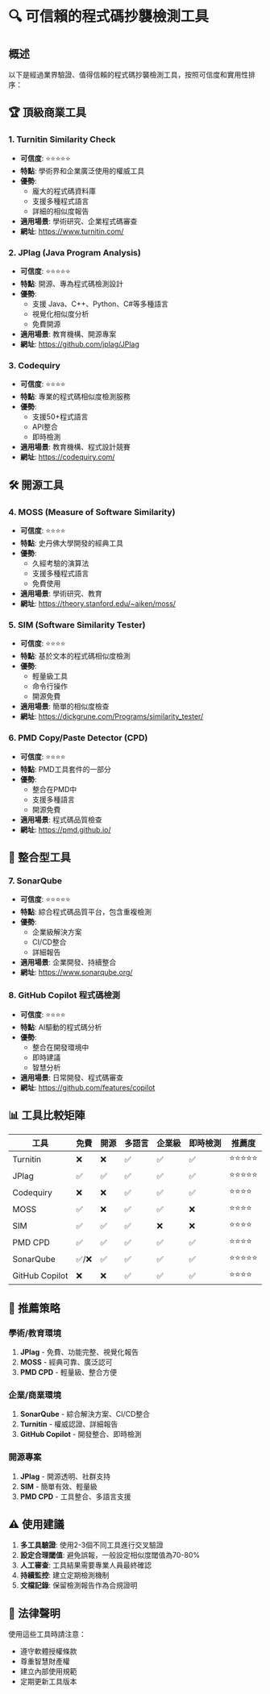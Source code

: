 # 🔍 可信賴的程式碼抄襲檢測工具

## 概述
以下是經過業界驗證、值得信賴的程式碼抄襲檢測工具，按照可信度和實用性排序：

## 🏆 頂級商業工具

### 1. **Turnitin Similarity Check**
- **可信度**: ⭐⭐⭐⭐⭐
- **特點**: 學術界和企業廣泛使用的權威工具
- **優勢**: 
  - 龐大的程式碼資料庫
  - 支援多種程式語言
  - 詳細的相似度報告
- **適用場景**: 學術研究、企業程式碼審查
- **網址**: https://www.turnitin.com/

### 2. **JPlag (Java Program Analysis)**
- **可信度**: ⭐⭐⭐⭐⭐
- **特點**: 開源、專為程式碼檢測設計
- **優勢**:
  - 支援 Java、C++、Python、C#等多種語言
  - 視覺化相似度分析
  - 免費開源
- **適用場景**: 教育機構、開源專案
- **網址**: https://github.com/jplag/JPlag

### 3. **Codequiry**
- **可信度**: ⭐⭐⭐⭐
- **特點**: 專業的程式碼相似度檢測服務
- **優勢**:
  - 支援50+程式語言
  - API整合
  - 即時檢測
- **適用場景**: 教育機構、程式設計競賽
- **網址**: https://codequiry.com/

## 🛠️ 開源工具

### 4. **MOSS (Measure of Software Similarity)**
- **可信度**: ⭐⭐⭐⭐
- **特點**: 史丹佛大學開發的經典工具
- **優勢**:
  - 久經考驗的演算法
  - 支援多種程式語言
  - 免費使用
- **適用場景**: 學術研究、教育
- **網址**: https://theory.stanford.edu/~aiken/moss/

### 5. **SIM (Software Similarity Tester)**
- **可信度**: ⭐⭐⭐⭐
- **特點**: 基於文本的程式碼相似度檢測
- **優勢**:
  - 輕量級工具
  - 命令行操作
  - 開源免費
- **適用場景**: 簡單的相似度檢查
- **網址**: https://dickgrune.com/Programs/similarity_tester/

### 6. **PMD Copy/Paste Detector (CPD)**
- **可信度**: ⭐⭐⭐⭐
- **特點**: PMD工具套件的一部分
- **優勢**:
  - 整合在PMD中
  - 支援多種語言
  - 開源免費
- **適用場景**: 程式碼品質檢查
- **網址**: https://pmd.github.io/

## 🔧 整合型工具

### 7. **SonarQube**
- **可信度**: ⭐⭐⭐⭐⭐
- **特點**: 綜合程式碼品質平台，包含重複檢測
- **優勢**:
  - 企業級解決方案
  - CI/CD整合
  - 詳細報告
- **適用場景**: 企業開發、持續整合
- **網址**: https://www.sonarqube.org/

### 8. **GitHub Copilot 程式碼檢測**
- **可信度**: ⭐⭐⭐⭐
- **特點**: AI驅動的程式碼分析
- **優勢**:
  - 整合在開發環境中
  - 即時建議
  - 智慧分析
- **適用場景**: 日常開發、程式碼審查
- **網址**: https://github.com/features/copilot

## 📊 工具比較矩陣

| 工具 | 免費 | 開源 | 多語言 | 企業級 | 即時檢測 | 推薦度 |
|------|------|------|--------|--------|----------|--------|
| Turnitin | ❌ | ❌ | ✅ | ✅ | ✅ | ⭐⭐⭐⭐⭐ |
| JPlag | ✅ | ✅ | ✅ | ✅ | ✅ | ⭐⭐⭐⭐⭐ |
| Codequiry | ❌ | ❌ | ✅ | ✅ | ✅ | ⭐⭐⭐⭐ |
| MOSS | ✅ | ❌ | ✅ | ✅ | ❌ | ⭐⭐⭐⭐ |
| SIM | ✅ | ✅ | ✅ | ❌ | ❌ | ⭐⭐⭐⭐ |
| PMD CPD | ✅ | ✅ | ✅ | ✅ | ✅ | ⭐⭐⭐⭐ |
| SonarQube | ✅/❌ | ✅ | ✅ | ✅ | ✅ | ⭐⭐⭐⭐⭐ |
| GitHub Copilot | ❌ | ❌ | ✅ | ✅ | ✅ | ⭐⭐⭐⭐ |

## 🎯 推薦策略

### 學術/教育環境
1. **JPlag** - 免費、功能完整、視覺化報告
2. **MOSS** - 經典可靠、廣泛認可
3. **PMD CPD** - 輕量級、整合方便

### 企業/商業環境
1. **SonarQube** - 綜合解決方案、CI/CD整合
2. **Turnitin** - 權威認證、詳細報告
3. **GitHub Copilot** - 開發整合、即時檢測

### 開源專案
1. **JPlag** - 開源透明、社群支持
2. **SIM** - 簡單有效、輕量級
3. **PMD CPD** - 工具整合、多語言支援

## ⚠️ 使用建議

1. **多工具驗證**: 使用2-3個不同工具進行交叉驗證
2. **設定合理閾值**: 避免誤報，一般設定相似度閾值為70-80%
3. **人工審查**: 工具結果需要專業人員最終確認
4. **持續監控**: 建立定期檢測機制
5. **文檔記錄**: 保留檢測報告作為合規證明

## 📝 法律聲明

使用這些工具時請注意：
- 遵守軟體授權條款
- 尊重智慧財產權
- 建立內部使用規範
- 定期更新工具版本